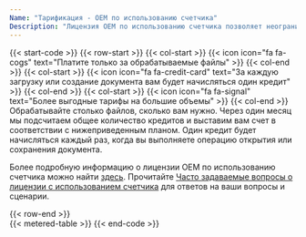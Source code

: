 ```yaml
---
Name: "Тарификация - OEM по использованию счетчика"
Description: "Лицензия OEM по использованию счетчика позволяет неограниченному числу разработчиков из вашей организации создавать неограниченное количество программного обеспечения для конечных пользователей с использованием продукта, которое может быть использовано в неограниченном количестве физических местоположений (отдельный адрес или здание офиса) внутри или за пределами вашей организации."  
---
```

{{< start-code >}}
{{< row-start >}}
{{< col-start >}}
{{< icon icon="fa fa-cogs" text="Платите только за обрабатываемые файлы" >}}
{{< col-end >}}
{{< col-start >}}
{{< icon icon="fa fa-credit-card" text="За каждую загрузку или создание документа вам будет начисляться один кредит" >}}
{{< col-end >}}
{{< col-start >}}
{{< icon icon="fa fa-signal" text="Более выгодные тарифы на большие объемы" >}}
{{< col-end >}}
&nbsp;  
Обрабатывайте столько файлов, сколько вам нужно. Через один месяц мы подсчитаем общее количество кредитов и выставим вам счет в соответствии с нижеприведенным планом. Один кредит будет начисляться каждый раз, когда вы выполняете операцию открытия или сохранения документа.
&nbsp;  

Более подробную информацию о лицензии OEM по использованию счетчика можно найти [здесь](https://purchase.aspose.com/policies/license-types/#MeteredOEM). Прочитайте [Часто задаваемые вопросы о лицензии с использованием счетчика](https://purchase.aspose.com/faqs/licensing/metered/) для ответов на ваши вопросы и сценарии.

{{< row-end >}}
&nbsp;  
{{< metered-table >}}
{{< end-code >}}